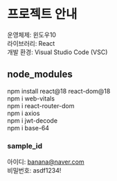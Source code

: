 # 프로젝트 안내

운영체제: 윈도우10 <br/>
라이브러리: React <br/>
개발 환경: Visual Studio Code (VSC) <br/>


## node_modules

npm install react@18 react-dom@18 <br/>
npm i web-vitals <br/>
npm i react-router-dom <br/>
npm i axios <br/>
npm i jwt-decode <br/>
npm i base-64 <br/>

### sample_id

아이디: banana@naver.com <br/>
비밀번호: asdf1234!
